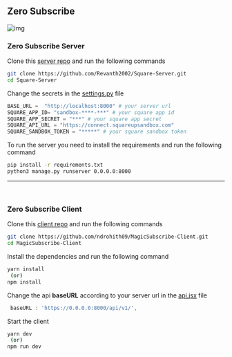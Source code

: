 ## Zero Subscribe 
![img](https://firebasestorage.googleapis.com/v0/b/react-firechat-ae4bf.appspot.com/o/magic%20subscribe.jpg?alt=media&token=ac84e2a2-c650-4e46-bef5-bda2ef3c78ac)

### Zero Subscribe Server 

Clone this [server repo](https://github.com/Revanth2002/Square-Server) and run the following commands 
````bash
git clone https://github.com/Revanth2002/Square-Server.git
cd Square-Server
````
Change the secrets in the [settings.py](https://github.com/Revanth2002/Square-Server/blob/main/squarebackend/settings.py) file
```python 
BASE_URL =  "http://localhost:8000" # your server url
SQUARE_APP_ID= "sandbox-****-***" # your square app id
SQUARE_APP_SECRET = "***" # your square app secret
SQUARE_API_URL = "https://connect.squareupsandbox.com"
SQUARE_SANDBOX_TOKEN = "*****" # your square sandbox token

```

To run the server you need to install the requirements and run the following command
```bash
pip install -r requirements.txt
python3 manage.py runserver 0.0.0.0:8000
```

<hr />
<br />

### Zero Subscribe Client

Clone this [client repo](https://github.com/ndrohith09/MagicSubscribe-Client) and run the following commands 

````bash
git clone https://github.com/ndrohith09/MagicSubscribe-Client.git
cd MagicSubscribe-Client
````

Install the dependencies and run the following command
```bash
yarn install
 (or)
npm install
```

Change the api **baseURL** according to your server url in the [api.jsx](https://github.com/ndrohith09/MagicSubscribe-Client/blob/master/src/api/api.jsx) file
```javascript  
 baseURL : 'https://0.0.0.0:8000/api/v1/',
```
Start the client
```bash 
yarn dev
 (or)
npm run dev
```